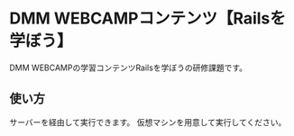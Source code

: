 # DMM WEBCAMPコンテンツ【Railsを学ぼう】
DMM WEBCAMPの学習コンテンツRailsを学ぼうの研修課題です。
## 使い方
サーバーを経由して実行できます。
仮想マシンを用意して実行してください。